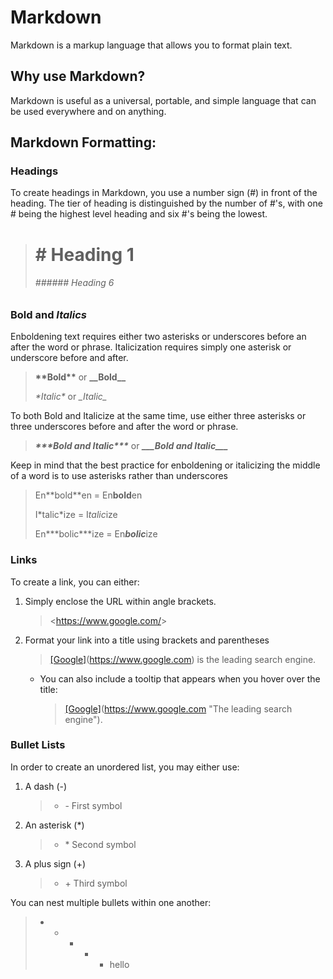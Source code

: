 # Markdown

Markdown is a markup language that allows you to format plain text.

## Why use Markdown?

Markdown is useful as a universal, portable, and simple language that can be used everywhere and on anything.

## Markdown Formatting: 

### Headings

To create headings in Markdown, you use a number sign (#) in front of the heading. The tier of heading is distinguished by the number of #'s, with one # being the highest level heading and six #'s being the lowest.

> # # Heading 1
>
> ###### ###### Heading 6

### **Bold** and *Italics*

Enboldening text requires either two asterisks or underscores before an after the word or phrase. Italicization requires simply one asterisk or underscore before and after.

> **\*\*Bold\*\*** or __\_\_Bold\_\___
>
> *\*Italic\** or _\_Italic\__

To both Bold and Italicize at the same time, use either three asterisks or three underscores before and after the word or phrase.

> ***\*\*\*Bold and Italic\*\*\**** or ___\_\_\_Bold and Italic\_\_\____

Keep in mind that the best practice for enboldening or italicizing the middle of a word is to use asterisks rather than underscores

> En\*\*bold\*\*en = En**bold**en
>
> I\*talic\*ize = I*talic*ize
>
> En\*\*\*bolic\*\*\*ize = En***bolic***ize

### Links

To create a link,  you can either:

1. Simply enclose the URL within angle brackets.
   > <<https://www.google.com/>>
2. Format your link into a title using brackets and parentheses
   > [[Google]](https://www.google.com)(https://www.google.com) is the leading search engine.
   - You can also include a tooltip that appears when you hover over the title:
     > [[Google]](https://www.google.com "The leading search engine")(https://www.google.com "The leading search engine").

### Bullet Lists

In order to create an unordered list, you may either use:

1. A dash (-)

   > - \- First symbol

2. An asterisk (*)

   > - \* Second symbol

3. A plus sign (+)

   > - \+ Third symbol

You can nest multiple bullets within one another:

> - - - - - hello
